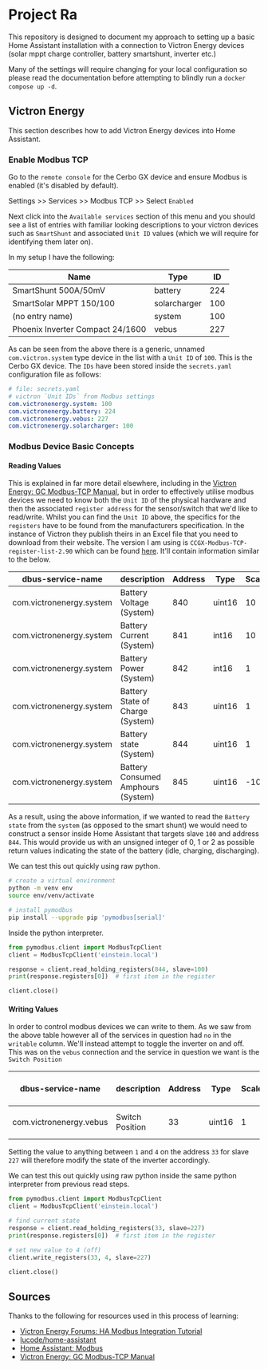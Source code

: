 # Project Ra

This repository is designed to document my approach to setting up a basic Home Assistant installation with a connection to Victron Energy devices (solar mppt charge controller, battery smartshunt, inverter etc.)

Many of the settings will require changing for your local configuration so please read the documentation before attempting to blindly run a `docker compose up -d`.

## Victron Energy

This section describes how to add Victron Energy devices into Home Assistant.

### Enable Modbus TCP

Go to the `remote console` for the Cerbo GX device and ensure Modbus is enabled (it's disabled by default).

Settings >> Services >> Modbus TCP >> Select `Enabled`

Next click into the `Available services` section of this menu and you should see a list of entries with familiar looking descriptions to your victron devices such as `SmartShunt` and associated `Unit ID` values (which we will require for identifying them later on).

In my setup I have the following:

| Name                             | Type         | ID  |
| -------------------------------- | ------------ | --- |
| SmartShunt 500A/50mV             | battery      | 224 |
| SmartSolar MPPT 150/100          | solarcharger | 100 |
| (no entry name)                  | system       | 100 |
| Phoenix Inverter Compact 24/1600 | vebus        | 227 |

As can be seen from the above there is a generic, unnamed `com.victron.system` type device in the list with a `Unit ID` of `100`. This is the Cerbo GX device. The `IDs` have been stored inside the `secrets.yaml` configuration file as follows:

```yaml
# file: secrets.yaml
# victron `Unit IDs` from Modbus settings
com.victronenergy.system: 100
com.victronenergy.battery: 224
com.victronenergy.vebus: 227
com.victronenergy.solarcharger: 100
```

### Modbus Device Basic Concepts

#### Reading Values

This is explained in far more detail elsewhere, including in the [Victron Energy: GC Modbus-TCP Manual](https://www.victronenergy.com/live/ccgx:modbustcp_faq), but in order to effectively utilise modbus devices we need to know both the `Unit ID` of the physical hardware and then the associated `register address` for the sensor/switch that we'd like to read/write. Whilst you can find the `Unit ID` above, the specifics for the `registers` have to be found from the manufacturers specification. In the instance of Victron they publish theirs in an Excel file that you need to download from their website. The version I am using is `CCGX-Modbus-TCP-register-list-2.90` which can be found [here](https://www.victronenergy.com/support-and-downloads/technical-information). It'll contain information similar to the below.

| dbus-service-name        | description                        | Address | Type   | Scalefactor | Range             | dbus-obj-path                | writable | dbus-unit                       |
| ------------------------ | ---------------------------------- | ------- | ------ | ----------- | ----------------- | ---------------------------- | -------- | ------------------------------- |
| com.victronenergy.system | Battery Voltage (System)           | 840     | uint16 | 10          | 0 to 6553.5       | /Dc/Battery/Voltage          | no       | V DC                            |
| com.victronenergy.system | Battery Current (System)           | 841     | int16  | 10          | -3276.8 to 3276.7 | /Dc/Battery/Current          | no       | A DC                            |
| com.victronenergy.system | Battery Power (System)             | 842     | int16  | 1           | -32768 to 32767   | /Dc/Battery/Power            | no       | W                               |
| com.victronenergy.system | Battery State of Charge (System)   | 843     | uint16 | 1           | 0 to 100          | /Dc/Battery/Soc              | no       | %                               |
| com.victronenergy.system | Battery state (System)             | 844     | uint16 | 1           | 0 to 65536        | /Dc/Battery/State            | no       | 0=idle;1=charging;2=discharging |
| com.victronenergy.system | Battery Consumed Amphours (System) | 845     | uint16 | -10         | 0 to -6553.6      | /Dc/Battery/ConsumedAmphours | no       | Ah                              |

As a result, using the above information, if we wanted to read the `Battery state` from the `system` (as opposed to the smart shunt) we would need to construct a sensor inside Home Assistant that targets slave `100` and address `844`. This would provide us with an unsigned integer of 0, 1 or 2 as possible return values indicating the state of the battery (idle, charging, discharging).

We can test this out quickly using raw python.

```zsh
# create a virtual environment
python -m venv env
source env/venv/activate

# install pymodbus
pip install --upgrade pip 'pymodbus[serial]'
```

Inside the python interpreter.

```py
from pymodbus.client import ModbusTcpClient
client = ModbusTcpClient('einstein.local')

response = client.read_holding_registers(844, slave=100)
print(response.registers[0])  # first item in the register

client.close()
```

#### Writing Values

In order to control modbus devices we can write to them. As we saw from the above table however all of the services in question had `no` in the `writable` column. We'll instead attempt to toggle the inverter on and off. This was on the `vebus` connection and the service in question we want is the `Switch Position`

| dbus-service-name       | description     | Address | Type   | Scalefactor | Range      | dbus-obj-path | writable | dbus-unit                                 |
| ----------------------- | --------------- | ------- | ------ | ----------- | ---------- | ------------- | -------- | ----------------------------------------- |
| com.victronenergy.vebus | Switch Position | 33      | uint16 | 1           | 0 to 65536 | /Mode         | yes      | 1=Charger Only;2=Inverter Only;3=On;4=Off |

Setting the value to anything between `1` and `4` on the address `33` for slave `227` will therefore modify the state of the inverter accordingly.

We can test this out quickly using raw python inside the same python interpreter from previous read steps.

```py
from pymodbus.client import ModbusTcpClient
client = ModbusTcpClient('einstein.local')

# find current state
response = client.read_holding_registers(33, slave=227)
print(response.registers[0])  # first item in the register

# set new value to 4 (off)
client.write_registers(33, 4, slave=227)

client.close()
```

## Sources

Thanks to the following for resources used in this process of learning:

- [Victron Energy Forums: HA Modbus Integration Tutorial](https://community.victronenergy.com/questions/78971/home-assistant-modbus-integration-tutorial.html)
- [lucode/home-assistant](https://github.com/lucode/home-assistant)
- [Home Assistant: Modbus](https://www.home-assistant.io/integrations/modbus)
- [Victron Energy: GC Modbus-TCP Manual](https://www.victronenergy.com/live/ccgx:modbustcp_faq)
